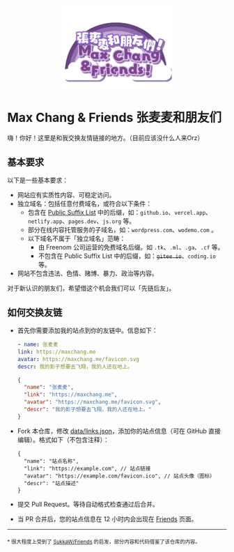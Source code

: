 <p align="center">
    <img src="./assets/logo.svg" width="50%"/>
</p>

# Max Chang & Friends 张麦麦和朋友们

嗨！你好！这里是和我交换友情链接的地方。（目前应该没什么人来Orz）

## 基本要求

以下是一些基本要求：

+ 网站应有实质性内容、可稳定访问。
+ 独立域名：包括任意付费域名，或符合以下条件：
  + 包含在 [Public Suffix List](https://publicsuffix.org/list/public_suffix_list.dat) 中的后缀，如：`github.io`、`vercel.app`、`netlify.app`、`pages.dev`、`js.org` 等。
  + 部分在线内容托管服务的子域名，如：`wordpress.com`、`wodemo.com` 。
  + 以下域名不属于「独立域名」范畴：
    + 由 Freenom 公司运营的免费域名后缀。如 `.tk`、`.ml`、`.ga`、`.cf` 等。
    + 不包含在 Public Suffix List 中的后缀，如：~~`gitee.io`~~、`coding.io` 等。
+ 网站不包含违法、色情、赌博、暴力、政治等内容。

对于新认识的朋友们，希望借这个机会我们可以「先链后友」。

## 如何交换友链

+ 首先你需要添加我的站点到你的友链中。信息如下：

  ```yaml
  - name: 张麦麦
  link: https://maxchang.me
  avatar: https://maxchang.me/favicon.svg
  descr: 我的影子想要去飞翔，我的人还在地上。
  ```

  ```json
  {
    "name": "张麦麦",
    "link": "https://maxchang.me",
    "avatar": "https://maxchang.me/favicon.svg",
    "descr": "我的影子想要去飞翔，我的人还在地上。"
  }
  ```
+ Fork 本仓库，修改 [data/links.json](./data/links.json)，添加你的站点信息（可在 GitHub 直接编辑）。格式如下（不包含注释）：
  ```jsonc
  {
    "name": "站点名称",
    "link": "https://example.com", // 站点链接
    "avatar": "https://example.com/favicon.ico", // 站点头像（图标）
    "descr": "站点描述"
  }
  ```

+ 提交 Pull Request。等待自动格式检查通过后合并。
+ 当 PR 合并后，您的站点信息在 12 小时内会出现在 [Friends](https://maxchang.me/friends) 页面。

---
<sub>
* 很大程度上受到了 <a href="https://github.com/SukkaW/Friends">SukkaW/Friends</a> 的启发，部分内容和代码借鉴了该仓库的内容。
</sub>
